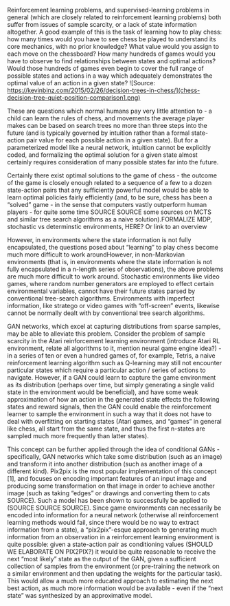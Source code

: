 Reinforcement learning problems, and supervised-learning problems in general (which are closely related to reinforcement learning problems) both suffer from issues of sample scarcity, or a lack of state information altogether. A good example of this is the task of learning how to play chess: how many times would you have to see chess be played to understand its core mechanics, with no prior knowledge? What value would you assign to each move on the chessboard? How many hundreds of games would you have to observe to find relationships between states and optimal actions? Would those hundreds of games even begin to cover the full range of possible states and actions in a way which adequately demonstrates the optimal value of an action in a given state? 
![Source: https://kevinbinz.com/2015/02/26/decision-trees-in-chess/](chess-decision-tree-quiet-position-comparison1.png)

These are questions which normal humans pay very little attention to - a child can learn the rules of chess, and movements the average player makes can be based on search trees no more than three steps into the future (and is typically governed by intuition rather than a formal state-action pair value for each possible action in a given state). But for a parameterized model like a neural network, intuition cannot be explicitly coded, and formalizing the optimal solution for a given state almost certainly requires consideration of many possible states far into the future. 

Certainly there exist optimal solutions to the game of chess - the outcome of the game is closely enough related to a sequence of a few to a dozen state-action pairs that any sufficiently powerful model would be able to learn optimal policies fairly efficiently (and, to be sure, chess has been a “solved” game - in the sense that computers vastly outperform human players - for quite some time SOURCE SOURCE some sources on MCTS and similar tree search algorithms as a naive solution).FORMALIZE MDP, stochastic vs determinstic environments, HERE? Or link to an overview  

However, in environments where the state information is not fully encapsulated, the questions posed about “learning” to play chess become much more difficult to work aroundHowever, in non-Markovian environments (that is, in environments where the state information is not fully encapsulated in a n-length series of observations), the above problems are much more difficult to work around. Stochastic environments like video games, where random number generators are employed to effect certain environmental variables, cannot have their future states parsed by conventional tree-search algorithms. Environments with imperfect information, like stratego or video games with “off-screen” events, likewise cannot be normally dealt with by conventional tree search algorithms. 

GAN networks, which excel at capturing distributions from sparse samples, may be able to alleviate this problem. Consider the problem of sample scarcity in the Atari reinforcement learning environment (introduce Atari RL environment, relate all algorithms to it, mention neural game engine idea?) - in a series of ten or even a hundred games of, for example, Tetris, a naive reinforcement learning algorithm such as Q-learning may still not encounter particular states which require a particular action / series of actions to navigate. However, if a GAN could learn to capture the game environment as its distribution (perhaps over time, but simply generating a single valid state in the environment would be beneficial), and have some weak approximation of how an action in the generated state effects the following states and reward signals, then the GAN could enable the reinforcement learner to sample the environment in such a way that it does not have to deal with overfitting on starting states (Atari games, and “games” in general like chess, all start from the same state, and thus the first n-states are sampled much more frequently than latter states). 

This concept can be further applied through the idea of conditional GANs - specifically, GAN networks which take some distribution (such as an image) and transform it into another distribution (such as another image of a different kind). Pix2pix is the most popular implementation of this concept [1], and focuses on encoding important features of an input image and producing some transformation on that image in order to achieve another image (such as taking “edges” or drawings and converting them to cats SOURCE). Such a model has been shown to successfully be applied to (SOURCE SOURCE SOURCE). Since game environments can necessarily be encoded into information for a neural network (otherwise all reinforcement learning methods would fail, since there would be no way to extract information from a state), a “pix2pix”-esque approach to generating much information from an observation in a reinforcement learning environment is quite possible: given a state-action pair as conditioning values (SHOULD WE ELABORATE ON PIX2PIX?) it would be quite reasonable to receive the next “most likely” state as the output of the GAN, given a sufficient collection of samples from the environment (or pre-training the network on a similar environment and then updating the weights for the particular task). This would allow a much more educated approach to estimating the next best action, as much more information would be available - even if the “next state” was synthesized by an approximative model. 

